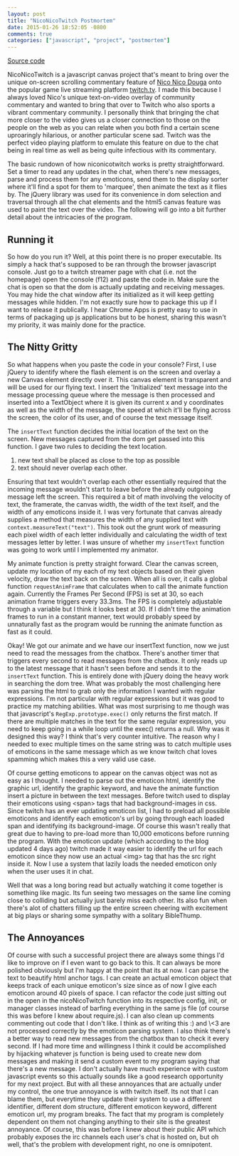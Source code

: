 ```yaml
---
layout: post
title: "NicoNicoTwitch Postmortem"
date: 2015-01-26 18:52:05 -0800
comments: true
categories: ["javascript", "project", "postmortem"]
---
```


<a href="https://github.com/lee-jason/Random_Projects/tree/master/niconicotwitch">Source code</a>

NicoNicoTwitch is a javascript canvas project that's meant to bring over the unique on-screen scrolling commentary feature of <a href="http://niconico.jp">Nico Nico Douga</a> onto the popular game live streaming platform <a href="http://twitch.tv">twitch.tv</a>. I made this because I always loved Nico's unique text-on-video overlay of community commentary and wanted to bring that over to Twitch who also sports a vibrant commentary community. I personally think that bringing the chat more closer to the video gives us a closer connection to those on the people on the web as you can relate when you both find a certain scene uproaringly hilarious, or another particular scene sad. Twitch was the perfect video playing platform to emulate this feature on due to the chat being in real time as well as being quite infectious with its commentary.

<!-- more -->

The basic rundown of how niconicotwitch works is pretty straightforward. Set a timer to read any updates in the chat, when there's new messages, parse and process them for any emoticons, send them to the display sorter where it'll find a spot for them to 'marquee', then animate the text as it flies by.  The jQuery library was used for its convenience in dom selection and traversal through all the chat elements and the html5 canvas feature was used to paint the text over the video. The following will go into a bit further detail about the intricacies of the program.

<h2>Running it</h2>
So how do you run it? Well, at this point there is no proper executable.  Its simply a hack that's supposed to be ran through the browser javascript console.  Just go to a twitch streamer page with chat (i.e. not the homepage) open the console (f12) and paste the code in. Make sure the chat is open so that the dom is actually updating and receiving messages. You may hide the chat window after its initialized as it will keep getting messages while hidden. I'm not exactly sure how to package this up if I want to release it publically.  I hear Chrome Apps is pretty easy to use in terms of packaging up js applications but to be honest, sharing this wasn't my priority, it was mainly done for the practice.

<h2>The Nitty Gritty</h2>
So what happens when you paste the code in your console?  First, I use jQuery to identify where the flash element is on the screen and overlay a new Canvas element directly over it. This canvas element is transparent and will be used for our flying text. I insert the 'Initialized' text message into the message processing queue where the message is then processed and inserted into a TextObject where it is given its current x and y coordinates as well as the width of the message, the speed at which it'll be flying across the screen, the color of its user, and of course the text message itself. 

The <code>insertText</code> function decides the initial location of the text on the screen. New messages captured from the dom get passed into this function.  I gave two rules to deciding the text location.

<ol>
    <li>new text shall be placed as close to the top as possible</li>
    <li>text should never overlap each other.</li>
</ol>

Ensuring that text wouldn't overlap each other essentially required that the incoming message wouldn't start to leave before the already outgoing message left the screen. This required a bit of math involving the velocity of text, the framerate, the canvas width, the width of the text itself, and the width of any emoticons inside it. I was very fortunate that canvas already supplies a method that measures the width of any supplied text with <code>context.measureText("text")</code>.  This took out the grunt work of measuring each pixel width of each letter individually and calculating the width of text messages letter by letter. I was unsure of whether my <code>insertText</code> function was going to work until I implemented my animator.

My animate function is pretty straight forward.  Clear the canvas screen, update my location of my each of my text objects based on their given velocity, draw the text back on the screen. When all is over, it calls a global function <code>requestAnimFrame</code> that calculates when to call the animate function again. Currently the Frames Per Second (FPS) is set at 30, so each animation frame triggers every 33.3ms. The FPS is completely adjustable through a variable but I think it looks best at 30.  If I didn't time the animation frames to run in a constant manner, text would probably speed by unnaturally fast as the program would be running the animate function as fast as it could.

Okay! We got our animate and we have our insertText function, now we just need to read the messages from the chatbox.  There's another timer that triggers every second to read messages from the chatbox. It only reads up to the latest message that it hasn't seen before and sends it to the <code>insertText</code> function. This is entirely done with jQuery doing the heavy work in searching the dom tree.  What was probably the most challenging here was parsing the html to grab only the information I wanted with regular expressions.  I'm not particular with regular expressions but it was good to practice my matching abilities. What was most surprising to me though was that javascript's <code>RegExp.prototype.exec()</code> only returns the first match.  If there are multiple matches in the text for the same regular expression, you need to keep going in a while loop until the exec() returns a null.  Why was it designed this way?  I think that's very counter intuitive. The reason why I needed to exec multiple times on the same string was to catch multiple uses of emoticons in the same message which as we know twitch chat loves spamming which makes this a very valid use case.

Of course getting emoticons to appear on the canvas object was not as easy as I thought. I needed to parse out the emoticon html, identify the graphic url, identify the graphic keyword, and have the animate function insert a picture in between the text messages. Before twitch used to display their emoticons using \<span\> tags that had background-images in css. Since twitch has an ever updating emoticon list, I had to preload all possible emoticons and identify each emoticon's url by going through each loaded span and identifying its background-image. Of course this wasn't really that great due to having to pre-load more than 10,000 emoticons before running the program. With the emoticon update (which according to the blog updated 4 days ago) twitch made it way easier to identify the url for each emoticon since they now use an actual \<img\> tag that has the src right inside it.  Now I use a system that lazily loads the needed emoticon only when the user uses it in chat.

Well that was a long boring read but actually watching it come together is something like magic.  Its fun seeing two messages on the same line coming close to colliding but actually just barely miss each other.  Its also fun when there's alot of chatters filling up the entire screen cheering with excitement at big plays or sharing some sympathy with a solitary BibleThump.

<h2>The Annoyances</h2>
Of course with such a successful project there are always some things I'd like to improve on if I even want to go back to this. It can always be more polished obviously but I'm happy at the point that its at now. I can parse the text to beautify html anchor tags. I can create an actual emoticon object that keeps track of each unique emoticon's size since as of now I give each emoticon around 40 pixels of space. I can refactor the code just sitting out in the open in the nicoNicoTwitch function into its respective config, init, or manager classes instead of barfing everything in the same js file (of course this was before I knew about require.js). I can also clean up comments commenting out code that I don't like.  I think as of writing this :) and \<3 are not processed correctly by the emoticon parsing system. I also think there's a better way to read new messages from the chatbox than to check it every second. If I had more time and willingness I think it could be accomplished by hijacking whatever js function is being used to create new dom messages and making it send a custom event to my program saying that there's a new message.  I don't actually have much experience with custom javascript events so this actually sounds like a good research opportunity for my next project. But with all these annoyances that are actually under my control, the one true annoyance is with twitch itself.  Its not that I can blame them, but everytime they update their system to use a different identifier, different dom structure, different emoticon keyword, different emoticon url, my program breaks. The fact that my program is completely dependent on them not changing anything to their site is the greatest annoyance.  Of course, this was before I knew about their public API which probably exposes the irc channels each user's chat is hosted on, but oh well, that's the problem with development right, no one is omnipotent.